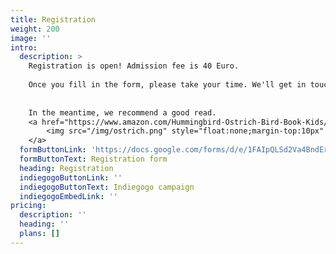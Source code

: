 ```yaml
---
title: Registration
weight: 200
image: ''
intro:
  description: >
    Registration is open! Admission fee is 40 Euro.
    
    Once you fill in the form, please take your time. We'll get in touch with you! :-)
    
    
    In the meantime, we recommend a good read.
    <a href="https://www.amazon.com/Hummingbird-Ostrich-Bird-Book-Kids/dp/1633070077">
        <img src="/img/ostrich.png" style="float:none;margin-top:10px" align="left"></img>
    </a>
  formButtonLink: 'https://docs.google.com/forms/d/e/1FAIpQLSd2Va4BndEraKD4d43pI2SnnbvlgvhQ-JPy_X-aX125kv8qXQ/viewform'
  formButtonText: Registration form
  heading: Registration
  indiegogoButtonLink: ''
  indiegogoButtonText: Indiegogo campaign
  indiegogoEmbedLink: ''
pricing:
  description: ''
  heading: ''
  plans: []
---
```


